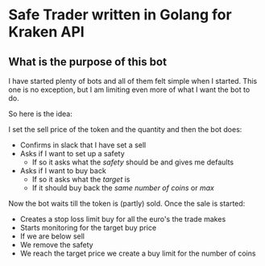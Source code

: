 # Safe Trader written in Golang for Kraken API

## What is the purpose of this bot

I have started plenty of bots and all of them felt simple when I started.
This one is no exception, but I am limiting even more of what I want the bot to do.

So here is the idea:

I set the sell price of the token and the quantity and then the bot does:

- Confirms in slack that I have set a sell
- Asks if I want to set up a safety
  - If so it asks what the _safety_ should be and gives me defaults
- Asks if I want to buy back
  - If so it asks what the _target_ is
  - If it should buy back the _same number of coins_ or _max_

Now the bot waits till the token is (partly) sold. Once the sale is started:

- Creates a stop loss limit buy for all the euro's the trade makes
- Starts monitoring for the target buy price
- If we are below sell
- We remove the safety
- We reach the target price we create a buy limit for the number of coins
